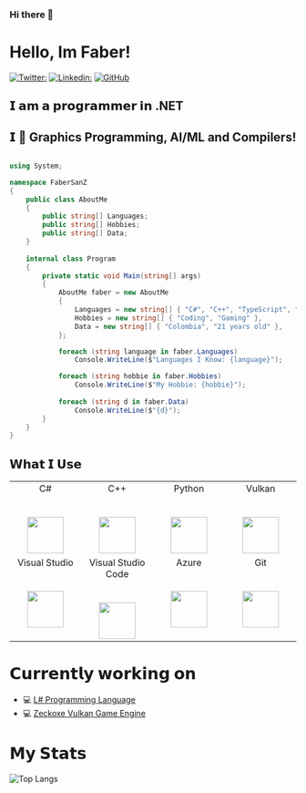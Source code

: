 ### Hi there 👋

# Hello, Im Faber!

[![Twitter:](https://img.shields.io/twitter/follow/FaberSan_Z?style=social)](https://twitter.com/FaberSan_Z)
[![Linkedin:](https://img.shields.io/badge/-FaberSanZ-blue?style=flat-square&logo=Linkedin&logoColor=white&link=https://www.linkedin.com/in/faber-leonardo-0642881a5)](https://www.linkedin.com/in/faber-leonardo-0642881a5/)
[![GitHub](https://img.shields.io/github/followers/FaberSanZ?label=follow&style=social)](https://github.com/FaberSanZ)


## 𝗜 𝗮𝗺 𝗮 𝗽𝗿𝗼𝗴𝗿𝗮𝗺𝗺𝗲𝗿 𝗶𝗻 .NET
## 𝗜 🧡 Graphics Programming, AI/ML and Compilers!

```csharp

using System;

namespace FaberSanZ
{
    public class AboutMe
    {
        public string[] Languages;
        public string[] Hobbies;
        public string[] Data;
    }
    
    internal class Program
    {
        private static void Main(string[] args)
        {
            AboutMe faber = new AboutMe
            {
                Languages = new string[] { "C#", "C++", "TypeScript", "Python" },
                Hobbies = new string[] { "Coding", "Gaming" },
                Data = new string[] { "Colombia", "21 years old" },
            };

            foreach (string language in faber.Languages)
                Console.WriteLine($"Languages I Know: {language}");

            foreach (string hobbie in faber.Hobbies)
                Console.WriteLine($"My Hobbie: {hobbie}");
                
            foreach (string d in faber.Data)
                Console.WriteLine($"{d}");
        }
    }
}
```

## 𝗪𝗵𝗮𝘁 𝗜 𝗨𝘀𝗲

<table>
  <tbody>
    <tr valign="top">
      <td width="25%" align="center">
        <span>C#</span><br><br><br>
        <img height="64px" src="https://cdn.svgporn.com/logos/c-sharp.svg">
      </td>
      <td width="25%" align="center">
        <span>C++</span><br><br><br>
        <img height="64px" src="https://cdn.svgporn.com/logos/c-plusplus.svg">
      </td>
      <td width="25%" align="center">
        <span>Python</span><br><br><br>
        <img height="64px" src="https://cdn.svgporn.com/logos/python.svg">
      </td>
      <td width="25%" align="center">
        <span>Vulkan</span><br><br><br>
        <img height="64px" src="https://cdn.svgporn.com/logos/vulkan.svg">
      </td>
    </tr>
    <tr valign="top">
      <td width="25%" align="center">
        <span>Visual Studio</span><br><br><br>
        <img height="64px" src="https://cdn.svgporn.com/logos/visual-studio.svg">
      </td>
      <td width="25%" align="center">
        <span>Visual Studio Code<span><br><br><br>
        <img height="64px" src="https://cdn.svgporn.com/logos/visual-studio-code.svg">
      </td>
      <td width="25%" align="center">
        <span>Azure</span><br><br><br>
        <img height="64px" src="https://cdn.svgporn.com/logos/azure.svg">
      </td>
      <td width="25%" align="center">
        <span>Git</span><br><br><br>
        <img height="64px" src="https://cdn.svgporn.com/logos/git-icon.svg">
      </td>
    </tr>
  </tbody>
</table>

# 𝗖𝘂𝗿𝗿𝗲𝗻𝘁𝗹𝘆 𝘄𝗼𝗿𝗸𝗶𝗻𝗴 𝗼𝗻

- 💻 [L# Programming Language](https://github.com/FaberSanZ/ZeckLyn)
- 💻 [Zeckoxe Vulkan Game Engine](https://github.com/FaberSanZ/Zeckoxe-Engine)


# 𝗠𝘆 𝗦𝘁𝗮𝘁𝘀

![Top Langs](https://github-readme-stats.vercel.app/api/top-langs/?username=FaberSanZ)




